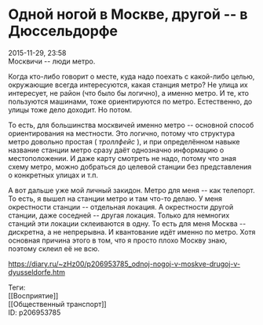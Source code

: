 Одной ногой в Москве, другой -- в Дюссельдорфе
===============================================

   
 2015-11-29, 23:58   
  Москвичи -- люди метро.   
   
 Когда кто-либо говорит о месте, куда надо поехать с какой-либо целью, окружающие всегда интересуются, какая станция метро? Не улица их интересует, не район (что было бы логично), а именно метро. И те, кто пользуются машинами, тоже ориентируются по метро. Естественно, до улицы тоже дело доходит. Но потом.   
   
 То есть, для большинства москвичей именно метро -- основной способ ориентирования на местности. Это логично, потому что структура метро довольно простая (  *троллфейс*  ), и при определённом навыке название станции метро сразу даёт однозначно информацию о местоположении. И даже карту смотреть не надо, потому что зная схему метро, можно добраться до целевой станции без представления о конкретных улицах и т.п.   
   
 А вот дальше уже мой личный закидон. Метро для меня -- как телепорт. То есть, я вышел на станции метро и там что-то делаю. У меня окрестности станции -- отдельная локация. А окрестности другой станции, даже соседней -- другая локация. Только для немногих станций эти локации склеиваются в одну. То есть для меня Москва -- дискретна, а не непрерывна. И квантование идёт именно по метро. Хотя основная причина этого в том, что я просто плохо Москву знаю, поэтому склеил её не всю.   
    
 <https://diary.ru/~zHz00/p206953785_odnoj-nogoj-v-moskve-drugoj-v-dyusseldorfe.htm>   
   
 Теги:   
 [[Восприятие]]   
 [[Общественный транспорт]]   
 ID: p206953785